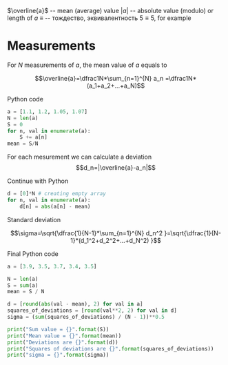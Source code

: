 $\overline{a}$ -- mean (average) value
$|a|$ -- absolute value (modulo) or length of $a$
$\equiv$ -- тождество, эквивалентность
$5\equiv5$, for example

# Measurements

For $N$ measurements of $a$, the mean value of $a$ equals to

$$\overline{a}=\dfrac1N*\sum_{n=1}^{N} a_n =\dfrac1N*(a_1+a_2+...+a_N)$$

Python code
```python
a = [1.1, 1.2, 1.05, 1.07]
N = len(a)
S = 0
for n, val in enumerate(a):
	S += a[n]
mean = S/N
```



For each mesurement we can calculate a deviation
$$d_n=|\overline{a}-a_n|$$

Continue with Python
```python
d = [0]*N # creating empty array
for n, val in enumerate(a):
	d[n] = abs(a[n] - mean)
```

Standard deviation

$$\sigma=\sqrt{\dfrac{1}{N-1}*\sum_{n=1}^{N} d_n^2 }=\sqrt{\dfrac{1}{N-1}*(d_1^2+d_2^2+...+d_N^2) }$$

Final Python code
```python
a = [3.9, 3.5, 3.7, 3.4, 3.5]

N = len(a)
S = sum(a)
mean = S / N

d = [round(abs(val - mean), 2) for val in a]
squares_of_deviations = [round(val**2, 2) for val in d]
sigma = (sum(squares_of_deviations) / (N - 1))**0.5

print("Sum value = {}".format(S))
print("Mean value = {}".format(mean))
print("Deviations are {}".format(d))
print("Squares of deviations are {}".format(squares_of_deviations))
print("sigma = {}".format(sigma))
```
